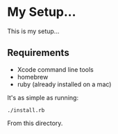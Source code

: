 
# My Setup...

This is my setup...

## Requirements

* Xcode command line tools
* homebrew
* ruby (already installed on a mac)

It's as simple as running:

    ./install.rb

From this directory.

